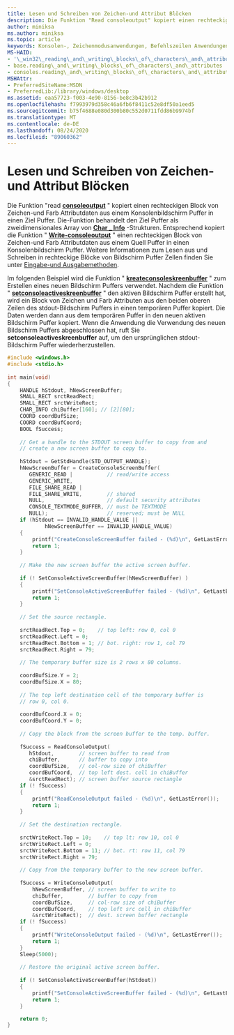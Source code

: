```yaml
---
title: Lesen und Schreiben von Zeichen-und Attribut Blöcken
description: Die Funktion "Read consoleoutput" kopiert einen rechteckigen Block von Zeichen-und Farb Attributdaten aus einem Konsolenbildschirm Puffer in einen Ziel Puffer.
author: miniksa
ms.author: miniksa
ms.topic: article
keywords: Konsolen-, Zeichenmodusanwendungen, Befehlszeilen Anwendungen, Terminalanwendungen, Konsolen-API
MS-HAID:
- '\_win32\_reading\_and\_writing\_blocks\_of\_characters\_and\_attributes'
- base.reading\_and\_writing\_blocks\_of\_characters\_and\_attributes
- consoles.reading\_and\_writing\_blocks\_of\_characters\_and\_attributes
MSHAttr:
- PreferredSiteName:MSDN
- PreferredLib:/library/windows/desktop
ms.assetid: eaa57723-f003-4e90-8156-be8c3b42b912
ms.openlocfilehash: f7993979d358c46a6fb6f8411c52e8df50a1eed5
ms.sourcegitcommit: b75f4688e080d300b80c552d0711fdd86b9974bf
ms.translationtype: MT
ms.contentlocale: de-DE
ms.lasthandoff: 08/24/2020
ms.locfileid: "89060362"
---
```

# <a name="reading-and-writing-blocks-of-characters-and-attributes"></a>Lesen und Schreiben von Zeichen-und Attribut Blöcken


Die Funktion "read [**consoleoutput**](readconsoleoutput.md) " kopiert einen rechteckigen Block von Zeichen-und Farb Attributdaten aus einem Konsolenbildschirm Puffer in einen Ziel Puffer. Die-Funktion behandelt den Ziel Puffer als zweidimensionales Array von [**Char \_ Info**](char-info-str.md) -Strukturen. Entsprechend kopiert die Funktion " [**Write-consoleoutput**](writeconsoleoutput.md) " einen rechteckigen Block von Zeichen-und Farb Attributdaten aus einem Quell Puffer in einen Konsolenbildschirm Puffer. Weitere Informationen zum Lesen aus und Schreiben in rechteckige Blöcke von Bildschirm Puffer Zellen finden Sie unter [Eingabe-und Ausgabemethoden](input-and-output-methods.md).

Im folgenden Beispiel wird die Funktion " [**kreateconsoleskreenbuffer**](createconsolescreenbuffer.md) " zum Erstellen eines neuen Bildschirm Puffers verwendet. Nachdem die Funktion " [**setconsoleactiveskreenbuffer**](setconsoleactivescreenbuffer.md) " den aktiven Bildschirm Puffer erstellt hat, wird ein Block von Zeichen und Farb Attributen aus den beiden oberen Zeilen des stdout-Bildschirm Puffers in einen temporären Puffer kopiert. Die Daten werden dann aus dem temporären Puffer in den neuen aktiven Bildschirm Puffer kopiert. Wenn die Anwendung die Verwendung des neuen Bildschirm Puffers abgeschlossen hat, ruft Sie **setconsoleactiveskreenbuffer** auf, um den ursprünglichen stdout-Bildschirm Puffer wiederherzustellen.

```C
#include <windows.h> 
#include <stdio.h>
 
int main(void) 
{ 
    HANDLE hStdout, hNewScreenBuffer; 
    SMALL_RECT srctReadRect; 
    SMALL_RECT srctWriteRect; 
    CHAR_INFO chiBuffer[160]; // [2][80]; 
    COORD coordBufSize; 
    COORD coordBufCoord; 
    BOOL fSuccess; 
 
    // Get a handle to the STDOUT screen buffer to copy from and 
    // create a new screen buffer to copy to. 
 
    hStdout = GetStdHandle(STD_OUTPUT_HANDLE); 
    hNewScreenBuffer = CreateConsoleScreenBuffer( 
       GENERIC_READ |           // read/write access 
       GENERIC_WRITE, 
       FILE_SHARE_READ | 
       FILE_SHARE_WRITE,        // shared 
       NULL,                    // default security attributes 
       CONSOLE_TEXTMODE_BUFFER, // must be TEXTMODE 
       NULL);                   // reserved; must be NULL 
    if (hStdout == INVALID_HANDLE_VALUE || 
            hNewScreenBuffer == INVALID_HANDLE_VALUE) 
    {
        printf("CreateConsoleScreenBuffer failed - (%d)\n", GetLastError()); 
        return 1;
    }
 
    // Make the new screen buffer the active screen buffer. 
 
    if (! SetConsoleActiveScreenBuffer(hNewScreenBuffer) ) 
    {
        printf("SetConsoleActiveScreenBuffer failed - (%d)\n", GetLastError()); 
        return 1;
    }
 
    // Set the source rectangle. 
 
    srctReadRect.Top = 0;    // top left: row 0, col 0 
    srctReadRect.Left = 0; 
    srctReadRect.Bottom = 1; // bot. right: row 1, col 79 
    srctReadRect.Right = 79; 
 
    // The temporary buffer size is 2 rows x 80 columns. 
 
    coordBufSize.Y = 2; 
    coordBufSize.X = 80; 
 
    // The top left destination cell of the temporary buffer is 
    // row 0, col 0. 
 
    coordBufCoord.X = 0; 
    coordBufCoord.Y = 0; 
 
    // Copy the block from the screen buffer to the temp. buffer. 
 
    fSuccess = ReadConsoleOutput( 
       hStdout,        // screen buffer to read from 
       chiBuffer,      // buffer to copy into 
       coordBufSize,   // col-row size of chiBuffer 
       coordBufCoord,  // top left dest. cell in chiBuffer 
       &srctReadRect); // screen buffer source rectangle 
    if (! fSuccess) 
    {
        printf("ReadConsoleOutput failed - (%d)\n", GetLastError()); 
        return 1;
    }
 
    // Set the destination rectangle. 
 
    srctWriteRect.Top = 10;    // top lt: row 10, col 0 
    srctWriteRect.Left = 0; 
    srctWriteRect.Bottom = 11; // bot. rt: row 11, col 79 
    srctWriteRect.Right = 79; 
 
    // Copy from the temporary buffer to the new screen buffer. 
 
    fSuccess = WriteConsoleOutput( 
        hNewScreenBuffer, // screen buffer to write to 
        chiBuffer,        // buffer to copy from 
        coordBufSize,     // col-row size of chiBuffer 
        coordBufCoord,    // top left src cell in chiBuffer 
        &srctWriteRect);  // dest. screen buffer rectangle 
    if (! fSuccess) 
    {
        printf("WriteConsoleOutput failed - (%d)\n", GetLastError()); 
        return 1;
    }
    Sleep(5000); 
 
    // Restore the original active screen buffer. 
 
    if (! SetConsoleActiveScreenBuffer(hStdout)) 
    {
        printf("SetConsoleActiveScreenBuffer failed - (%d)\n", GetLastError()); 
        return 1;
    }

    return 0;
}
```

 

 





